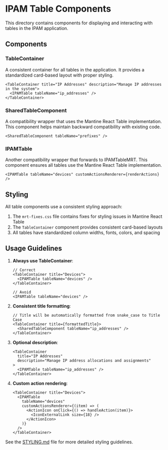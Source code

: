 # IPAM Table Components

This directory contains components for displaying and interacting with tables in the IPAM application.

## Components

### TableContainer

A consistent container for all tables in the application. It provides a standardized card-based layout with proper styling.

```tsx
<TableContainer title="IP Addresses" description="Manage IP addresses in the system">
  <IPAMTable tableName="ip_addresses" />
</TableContainer>
```

### SharedTableComponent

A compatibility wrapper that uses the Mantine React Table implementation. This component helps maintain backward compatibility with existing code.

```tsx
<SharedTableComponent tableName="prefixes" />
```

### IPAMTable

Another compatibility wrapper that forwards to IPAMTableMRT. This component ensures all tables use the Mantine React Table implementation.

```tsx
<IPAMTable tableName="devices" customActionsRenderer={renderActions} />
```

## Styling

All table components use a consistent styling approach:

1. The `mrt-fixes.css` file contains fixes for styling issues in Mantine React Table
2. The `TableContainer` component provides consistent card-based layouts
3. All tables have standardized column widths, fonts, colors, and spacing

## Usage Guidelines

1. **Always use TableContainer**:
   ```tsx
   // Correct
   <TableContainer title="Devices">
     <IPAMTable tableName="devices" />
   </TableContainer>
   
   // Avoid
   <IPAMTable tableName="devices" />
   ```

2. **Consistent title formatting**:
   ```tsx
   // Title will be automatically formatted from snake_case to Title Case
   <TableContainer title={formattedTitle}>
     <SharedTableComponent tableName="ip_addresses" />
   </TableContainer>
   ```

3. **Optional description**:
   ```tsx
   <TableContainer 
     title="IP Addresses" 
     description="Manage IP address allocations and assignments"
   >
     <IPAMTable tableName="ip_addresses" />
   </TableContainer>
   ```

4. **Custom action rendering**:
   ```tsx
   <TableContainer title="Devices">
     <IPAMTable 
       tableName="devices" 
       customActionsRenderer={(item) => (
         <ActionIcon onClick={() => handleAction(item)}>
           <IconExternalLink size={18} />
         </ActionIcon>
       )} 
     />
   </TableContainer>
   ```

See the [STYLING.md](../IPAMTable/STYLING.md) file for more detailed styling guidelines. 